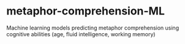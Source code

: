 # metaphor-comprehension-ML
Machine learning models predicting metaphor comprehension using cognitive abilities (age, fluid intelligence, working memory)
